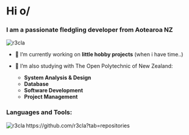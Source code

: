 <h1 align="left">Hi o/</h1>
<h3 align="left">I am a passionate fledgling developer from Aotearoa NZ</h3>

<p align="left"> <img src="https://komarev.com/ghpvc/?username=r3cla&label=Profile%20views&color=0e75b6&style=flat" alt="r3cla" /> </p>

- 🔭 I’m currently working on **little hobby projects** (when i have time..)

- 🌱 I’m also studying with The Open Polytechnic of New Zealand:
  - **System Analysis & Design**
  - **Database**
  - **Software Development**
  - **Project Management**

<h3 align="left">Languages and Tools:</h3>
<p><img align="left" src="https://github-readme-stats.vercel.app/api/top-langs?username=r3cla&show_icons=true&theme=tokyonight&locale=en&layout=compact" alt="r3cla" /></p>

<p>https://github.com/r3cla?tab=repositories</p>
